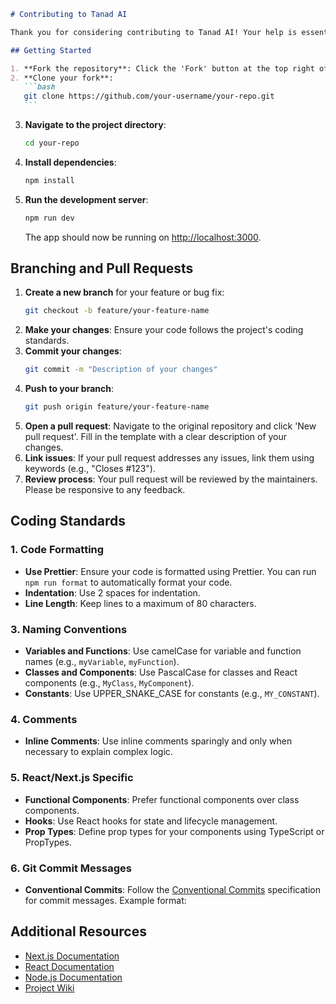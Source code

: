 ````markdown
# Contributing to Tanad AI

Thank you for considering contributing to Tanad AI! Your help is essential for the project's success. This guide outlines the process for contributing to our Next.js application.

## Getting Started

1. **Fork the repository**: Click the 'Fork' button at the top right of the repository page.
2. **Clone your fork**:
   ```bash
   git clone https://github.com/your-username/your-repo.git
   ```
````

3. **Navigate to the project directory**:
   ```bash
   cd your-repo
   ```
4. **Install dependencies**:
   ```bash
   npm install
   ```
5. **Run the development server**:
   ```bash
   npm run dev
   ```
   The app should now be running on [http://localhost:3000](http://localhost:3000).

## Branching and Pull Requests

1. **Create a new branch** for your feature or bug fix:
   ```bash
   git checkout -b feature/your-feature-name
   ```
2. **Make your changes**: Ensure your code follows the project's coding standards.
3. **Commit your changes**:
   ```bash
   git commit -m "Description of your changes"
   ```
4. **Push to your branch**:
   ```bash
   git push origin feature/your-feature-name
   ```
5. **Open a pull request**: Navigate to the original repository and click 'New pull request'. Fill in the template with a clear description of your changes.
6. **Link issues**: If your pull request addresses any issues, link them using keywords (e.g., "Closes #123").
7. **Review process**: Your pull request will be reviewed by the maintainers. Please be responsive to any feedback.

## Coding Standards

### 1. Code Formatting

- **Use Prettier**: Ensure your code is formatted using Prettier. You can run `npm run format` to automatically format your code.
- **Indentation**: Use 2 spaces for indentation.
- **Line Length**: Keep lines to a maximum of 80 characters.

### 3. Naming Conventions

- **Variables and Functions**: Use camelCase for variable and function names (e.g., `myVariable`, `myFunction`).
- **Classes and Components**: Use PascalCase for classes and React components (e.g., `MyClass`, `MyComponent`).
- **Constants**: Use UPPER_SNAKE_CASE for constants (e.g., `MY_CONSTANT`).

### 4. Comments

- **Inline Comments**: Use inline comments sparingly and only when necessary to explain complex logic.

### 5. React/Next.js Specific

- **Functional Components**: Prefer functional components over class components.
- **Hooks**: Use React hooks for state and lifecycle management.
- **Prop Types**: Define prop types for your components using TypeScript or PropTypes.

### 6. Git Commit Messages

- **Conventional Commits**: Follow the [Conventional Commits](https://www.conventionalcommits.org/en/v1.0.0/) specification for commit messages. Example format:

## Additional Resources

- [Next.js Documentation](https://nextjs.org/docs)
- [React Documentation](https://reactjs.org/docs/getting-started.html)
- [Node.js Documentation](https://nodejs.org/en/docs/)
- [Project Wiki](link-to-project-wiki)
